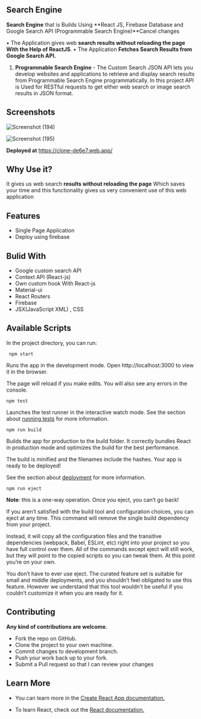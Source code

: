 
## Search Engine 
**Search Engine** that is Builds Using **React JS, Firebase Database and Google Search API (Programmable Search Engine)**Cancel changes

•	The Application gives web **search results without reloading the page With the Help of ReactJS**.
•	The Application **Fetches Search Results from Google Search API.** 

1. **Programmable Search Engine** -
    The Custom Search JSON API lets you develop websites and applications to retrieve and display search results from Programmable Search Engine programmatically. In this project API is Used for RESTful requests to get either web search or image search results in JSON format.


  
## Screenshots
![Screenshot (194)](https://user-images.githubusercontent.com/84537057/129682391-32862b05-8006-47df-b94f-d3e934ce757a.png)

![Screenshot (195)](https://user-images.githubusercontent.com/84537057/129682522-67f82d55-cc6a-4a44-954c-5959517bdb2c.png)


**Deployed at** https://clone-de6e7.web.app/


  
## Why Use it?
 It gives us web search **results without reloading the page** Which saves your time and this functionality gives us very convenient use of this web application 



  
## Features

- Single Page Application 
- Deploy using firebase

## Bulid With

- Google custom search API
- Context API (React-js)
- Own custom hook With React-js
- Material-ui
- React Routers
- Firebase
- JSX(JavaScript XML) , CSS



## Available Scripts
In the project directory, you can run:
  
     npm start

Runs the app in the development mode.
Open http://localhost:3000 to view it in the browser.

The page will reload if you make edits.
You will also see any errors in the console.

    npm test
Launches the test runner in the interactive watch mode.
See the section about [running tests](https://facebook.github.io/create-react-app/docs/running-tests) for more information.

    npm run build
Builds the app for production to the build folder.
It correctly bundles React in production mode and optimizes the build for the best performance.

The build is minified and the filenames include the hashes.
Your app is ready to be deployed!


See the section about [deployment](https://facebook.github.io/create-react-app/docs/deployment)  for more information.

    npm run eject
**Note**: this is a one-way operation. Once you eject, you can’t go back!

If you aren’t satisfied with the build tool and configuration choices, you can eject at any time. This command will remove the single build dependency from your project.

Instead, it will copy all the configuration files and the transitive dependencies (webpack, Babel, ESLint, etc) right into your project so you have full control over them. All of the commands except eject will still work, but they will point to the copied scripts so you can tweak them. At this point you’re on your own.

You don’t have to ever use eject. The curated feature set is suitable for small and middle deployments, and you shouldn’t feel obligated to use this feature. However we understand that this tool wouldn’t be useful if you couldn’t customize it when you are ready for it.


## Contributing
**Any kind of contributions are welcome.**

- Fork the repo on GitHub.
- Clone the project to your own machine.
- Commit changes to development branch.
- Push your work back up to your fork.
- Submit a Pull request so that I can review your changes

## Learn More
- You can learn more in the [Create React App documentation.](https://create-react-app.dev/docs/getting-started/)

- To learn React, check out the [React documentation.](https://reactjs.org/)
